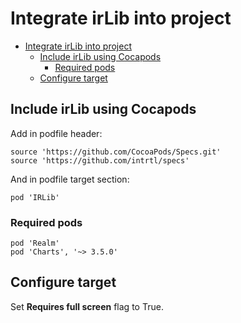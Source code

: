 # Integrate irLib into project

- [Integrate irLib into project](#integrate-irlib-into-project)
  - [Include irLib using Cocapods](#include-irlib-using-cocapods)
    - [Required pods](#required-pods)
  - [Configure target](#configure-target)

## Include irLib using Cocapods

Add in podfile header:

```
source 'https://github.com/CocoaPods/Specs.git'
source 'https://github.com/intrtl/specs'
```

And in podfile target section:
```
pod 'IRLib'
```

### Required pods

```
pod 'Realm'
pod 'Charts', '~> 3.5.0'
```

## Configure target

Set **Requires full screen** flag to True.

